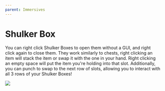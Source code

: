 ```yaml
---
parent: Immersives
---
```


# Shulker Box

You can right click Shulker Boxes to open them without a GUI, and right click again to close them. They work similarly to chests, right clicking an item will stack the item or swap it with the one in your hand. Right clicking an empty space will put the item you're holding into that slot. Additionally, you can punch to swap to the next row of slots, allowing you to interact with all 3 rows of your Shulker Boxes!

![](https://github.com/hammy3502/immersive-mc/blob/1.18.x-multiloader/wiki/gif/ImmersiveMC%20Shulker%20Box%20NonVR.gif)